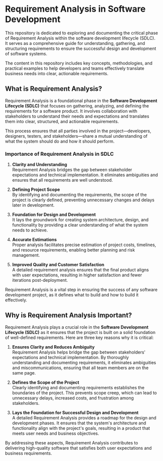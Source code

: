 # Requirement Analysis in Software Development
This repository is dedicated to exploring and documenting the critical phase of Requirement Analysis within the software development lifecycle (SDLC). It serves as a comprehensive guide for understanding, gathering, and structuring requirements to ensure the successful design and development of software systems.

The content in this repository includes key concepts, methodologies, and practical examples to help developers and teams effectively translate business needs into clear, actionable requirements.

## What is Requirement Analysis?

Requirement Analysis is a foundational phase in the **Software Development Lifecycle (SDLC)** that focuses on gathering, analyzing, and defining the requirements for a software product. It involves collaboration with stakeholders to understand their needs and expectations and translates them into clear, structured, and actionable requirements.

This process ensures that all parties involved in the project—developers, designers, testers, and stakeholders—share a mutual understanding of what the system should do and how it should perform.

### Importance of Requirement Analysis in SDLC

1. **Clarity and Understanding**  
   Requirement Analysis bridges the gap between stakeholder expectations and technical implementation. It eliminates ambiguities and ensures that all requirements are well understood.

2. **Defining Project Scope**  
   By identifying and documenting the requirements, the scope of the project is clearly defined, preventing unnecessary changes and delays later in development.

3. **Foundation for Design and Development**  
   It lays the groundwork for creating system architecture, design, and functionality by providing a clear understanding of what the system needs to achieve.

4. **Accurate Estimations**  
   Proper analysis facilitates precise estimation of project costs, timelines, and resource requirements, enabling better planning and risk management.

5. **Improved Quality and Customer Satisfaction**  
   A detailed requirement analysis ensures that the final product aligns with user expectations, resulting in higher satisfaction and fewer iterations post-deployment.

Requirement Analysis is a vital step in ensuring the success of any software development project, as it defines what to build and how to build it effectively.



## Why is Requirement Analysis Important?

Requirement Analysis plays a crucial role in the **Software Development Lifecycle (SDLC)** as it ensures that the project is built on a solid foundation of well-defined requirements. Here are three key reasons why it is critical:

1. **Ensures Clarity and Reduces Ambiguity**  
   Requirement Analysis helps bridge the gap between stakeholders' expectations and technical implementation. By thoroughly understanding and documenting requirements, it eliminates ambiguities and miscommunications, ensuring that all team members are on the same page.

2. **Defines the Scope of the Project**  
   Clearly identifying and documenting requirements establishes the boundaries of the project. This prevents scope creep, which can lead to unnecessary delays, increased costs, and frustration among stakeholders.

3. **Lays the Foundation for Successful Design and Development**  
   A detailed Requirement Analysis provides a roadmap for the design and development phases. It ensures that the system's architecture and functionality align with the project's goals, resulting in a product that meets user needs and business objectives.

By addressing these aspects, Requirement Analysis contributes to delivering high-quality software that satisfies both user expectations and business requirements.
